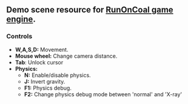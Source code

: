 ## Demo scene resource for [RunOnCoal game engine](../../../run-on-coal).

### Controls
* **W,A,S,D:** Movement.
* **Mouse wheel:** Change camera distance.
* **Tab**: Unlock cursor
* **Physics:**
  * **N:** Enable/disable physics.
  * **J:** Invert gravity.
  * **F1:** Physics debug.
  * **F2:** Change physics debug mode between 'normal' and 'X-ray' 
